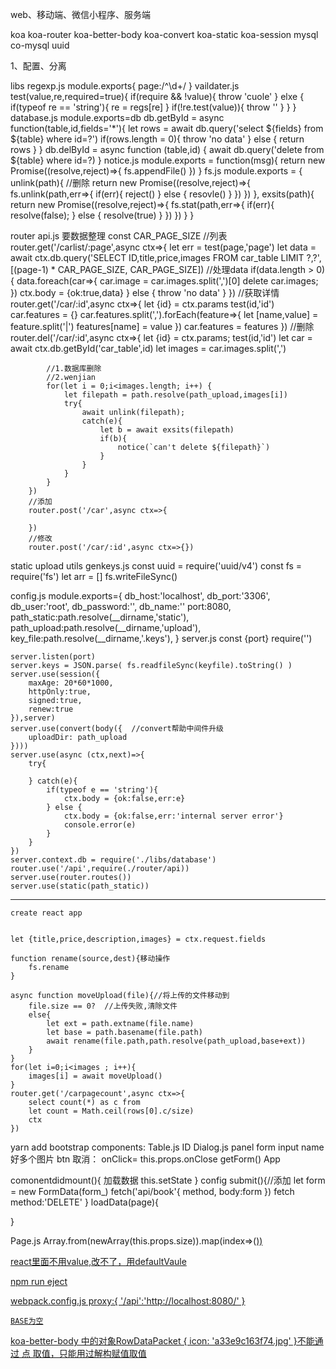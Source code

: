 web、移动端、微信小程序、服务端

koa koa-router koa-better-body koa-convert koa-static koa-session mysql co-mysql uuid

1、配置、分离

libs
    regexp.js
        module.exports{
            page:/^\d+/
        }
    vaildater.js
        test(value,re,required=true){
            if(require && !value){
                throw 'cuole'
            } elxe {
                if(typeof re == 'string'){
                    re = regs[re]
                }
                if(!re.test(value)){
                    throw ''
                }
            }
        }
    database.js
        module.exports=db
        db.getById = async function(table,id,fields='*'){
            let rows = await db.query('select ${fields} from ${table} where id=?')
            if(rows.length = 0){
                throw 'no data'
            } else {
                return rows
            }
        }
        db.delById = async function (table,id) {
            await db.query('delete from ${table} where id=?)
        }
    notice.js
        module.exports = function(msg){
            return new Promise((resolve,reject)=>{
                fs.appendFile()
            })
        }
    fs.js
        module.exports = {
            unlink(path){ //删除
                return new Promise((resolve,reject)=>{
                    fs.unlink(path,err=>{
                        if(err){
                            reject()
                        } else {
                            resovle()
                        }
                    })
                })
            },
            exsits(path){
                return new Promise((resolve,reject)=>{
                    fs.stat(path,err=>{
                        if(err){
                            resolve(false);
                        } else {
                            resolve(true)
                        }
                    })
                })
            }
        }
        
router
    api.js   要数据整理
        const CAR_PAGE_SIZE
        //列表
        router.get('/carlist/:page',async ctx=>{
            let err = test(page,'page')
            let data = await ctx.db.query('SELECT ID,title,price,images FROM car_table LIMIT ?,?',[(page-1) * CAR_PAGE_SIZE, CAR_PAGE_SIZE])
            //处理data
            if(data.length > 0){
                data.foreach(car=>{
                    car.image = car.images.split(',')[0]
                    delete car.images;
                })
                ctx.body = {ok:true,data}
            } else {
                throw 'no data'
            }
        })
        //获取详情
        router.get('/car/:id',async ctx=>{
            let {id} = ctx.params
            test(id,'id')
            car.features = {}
            car.features.split(',').forEach(feature=>{
                let [name,value] = feature.split('|')
                features[name] = value
            })
            car.features = features
        })
        //删除
        router.del('/car/:id',async ctx=>{
            let {id} = ctx.params;
            test(id,'id')
            let car = await ctx.db.getById('car_table',id)
            let images = car.images.split(',')

            //1.数据库删除
            //2.wenjian
            for(let i = 0;i<images.length; i++) {
                let filepath = path.resolve(path_upload,images[i])
                try{
                    await unlink(filepath);
                    catch(e){
                        let b = await exsits(filepath)
                        if(b){
                            notice(`can't delete ${filepath}`)
                        }
                    }
                }
            }
        })
        //添加
        router.post('/car',async ctx=>{
            
        })
        //修改
        router.post('/car/:id',async ctx=>{})
static
upload
utils
    genkeys.js
        const uuid = require('uuid/v4')
        const fs = require('fs')
        let arr = []
        fs.writeFileSync()

config.js
    module.exports={
        db_host:'localhost',
        db_port:'3306',
        db_user:'root',
        db_password:'',
        db_name:''
        port:8080,
        path_static:path.resolve(__dirname,'static'),
        path_upload:path.resolve(__dirname,'upload'),
        key_file:path.resolve(__dirname,'.keys'),
    }
server.js
    const {port} require('')

    server.listen(port)
    server.keys = JSON.parse( fs.readfileSync(keyfile).toString() )
    server.use(session({
        maxAge: 20*60*1000,
        httpOnly:true,
        signed:true,
        renew:true
    }),server)
    server.use(convert(body({  //convert帮助中间件升级
        uploadDir: path_upload
    })))  
    server.use(async (ctx,next)=>{
        try{

        } catch(e){
            if(typeof e == 'string'){
                ctx.body = {ok:false,err:e}
            } else {
                ctx.body = {ok:false,err:'internal server error'}
                console.error(e)
            }
        }
    })
    server.context.db = require('./libs/database')
    router.use('/api',require(./router/api))
    server.use(router.routes())
    server.use(static(path_static))


----------------------------------------
    create react app 


    let {title,price,description,images} = ctx.request.fields

    function rename(source,dest){移动操作
        fs.rename
    }

    async function moveUpload(file){//将上传的文件移动到
        file.size == 0?  //上传失败,清除文件
        else{
            let ext = path.extname(file.name)
            let base = path.basename(file.path)
            await rename(file.path,path.resolve(path_upload,base+ext))
        }
    }
    for(let i=0;i<images ; i++){
        images[i] = await moveUpload()
    }
    router.get('/carpagecount',async ctx=>{
        select count(*) as c from 
        let count = Math.ceil(rows[0].c/size)
        ctx
    })
yarn add bootstrap
components:
    Table.js
        <thead>
        <tr>
            <td>ID<td>
        </tr>
        </thead>
        <tbody>
        </tbody>
    Dialog.js
        panel
        form
        input name
        好多个图片
        btn 取消： onClick= this.props.onClose
        getForm()
App
<Table fields={[
    {name,text}
]}>
comonentdidmount(){
    加载数据
    this.setState
}
config
submit(){//添加
    let form = new FormData(form_)
    fetch('api/book'{
        method,
        body:form
    })
    fetch method:'DELETE'
}
loadData(page){

}

Page.js
Array.from(newArray(this.props.size)).map(index=>(<a href='javascript:'>))

react里面不用value,改不了，用defaultVaule
  
npm run eject

webpack.config.js
    proxy:{
        '/api':'http://localhost:8080/'
    }

    BASE为空

koa-better-body 中的对象RowDataPacket { icon: 'a33e9c163f74.jpg' }不能通过 点 取值，只能用过解构赋值取值


